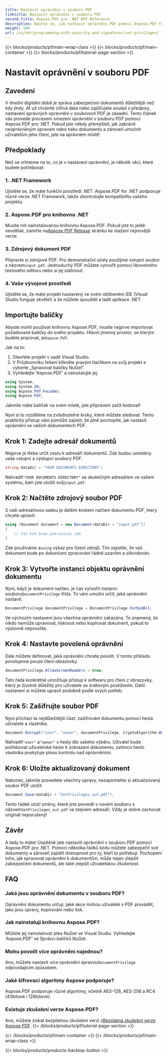 ```yaml
---
title: Nastavit oprávnění v souboru PDF
linktitle: Nastavit oprávnění v souboru PDF
second_title: Aspose.PDF pro .NET API Reference
description: Naučte se, jak nastavit oprávnění PDF pomocí Aspose.PDF for .NET pomocí tohoto podrobného průvodce. Zabezpečte své dokumenty efektivně.
weight: 100
url: /cs/net/programming-with-security-and-signatures/set-privileges/
---
```


{{< blocks/products/pf/main-wrap-class >}}
{{< blocks/products/pf/main-container >}}
{{< blocks/products/pf/tutorial-page-section >}}

# Nastavit oprávnění v souboru PDF

## Zavedení

V dnešní digitální době je správa zabezpečení dokumentů důležitější než kdy jindy. Ať už chráníte citlivá data nebo zajišťujete soulad s předpisy, nastavení správných oprávnění v souborech PDF je zásadní. Tento článek vás provede procesem omezení oprávnění v souboru PDF pomocí Aspose.PDF pro .NET. Pokud jste někdy přemýšleli, jak zabránit neoprávněným úpravám nebo tisku dokumentu a zároveň umožnit uživatelům jeho čtení, jste na správném místě!

## Předpoklady

Než se vrhneme na to, co je v nastavení oprávnění, je několik věcí, které budete potřebovat:

### 1. .NET Framework

Ujistěte se, že máte funkční prostředí .NET. Aspose.PDF for .NET podporuje různé verze .NET Framework, takže zkontrolujte kompatibilitu vašeho projektu.

### 2. Aspose.PDF pro knihovnu .NET

 Musíte mít nainstalovanou knihovnu Aspose.PDF. Pokud jste to ještě neudělali, zamiřte na[Aspose PDF Release](https://releases.aspose.com/pdf/net/) stránku ke stažení nejnovější verze.

### 3. Zdrojový dokument PDF

 Připravte si zdrojové PDF. Pro demonstrační účely použijme vstupní soubor s názvem`input.pdf`. Jednoduchý PDF můžete vytvořit pomocí libovolného textového editoru nebo si jej stáhnout.

### 4. Vaše vývojové prostředí

Ujistěte se, že máte projekt nastavený ve svém oblíbeném IDE (Visual Studio funguje skvěle!) a že můžete spouštět a ladit aplikace .NET.

## Importujte balíčky

 Abyste mohli používat knihovnu Aspose.PDF, musíte nejprve importovat požadované balíčky do svého projektu. Hlavní jmenný prostor, se kterým budete pracovat, je`Aspose.Pdf`.

Jak na to:

1. Otevřete projekt v sadě Visual Studio.
2. V Průzkumníku řešení klikněte pravým tlačítkem na svůj projekt a vyberte „Spravovat balíčky NuGet“.
3. Vyhledejte 'Aspose.PDF' a nainstalujte jej.

```csharp
using System;
using System.IO;
using Aspose.Pdf.Facades;
using Aspose.Pdf;
```

Jakmile máte balíček na svém místě, jste připraveni začít kódovat!

Nyní si to rozdělíme na zvládnutelné kroky, které můžete sledovat. Tento praktický přístup vám pomůže zajistit, že plně pochopíte, jak nastavit oprávnění ve vašich dokumentech PDF.

## Krok 1: Zadejte adresář dokumentů

Nejprve je třeba určit cestu k adresáři dokumentů. Zde budou umístěny vaše vstupní a výstupní soubory PDF.

```csharp
string dataDir = "YOUR DOCUMENTS DIRECTORY";
```
 Nahradit`"YOUR DOCUMENTS DIRECTORY"` se skutečným adresářem ve vašem systému, kam jste uložili svůj`input.pdf`.

## Krok 2: Načtěte zdrojový soubor PDF

S vaší adresářovou sadou je dalším krokem načtení dokumentu PDF, který chcete upravit.

```csharp
using (Document document = new Document(dataDir + "input.pdf"))
{
    // Váš kód bude pokračovat zde
}
```
 Zde používáme a`using` výkaz pro řízení zdrojů. Tím zajistíte, že váš dokument bude po dokončení zpracování řádně uzavřen a zlikvidován.

## Krok 3: Vytvořte instanci objektu oprávnění dokumentu

Nyní, když je dokument načten, je čas vytvořit instanci souboru`DocumentPrivilege` třída. To vám umožní určit, jaká oprávnění nastavit.

```csharp
DocumentPrivilege documentPrivilege = DocumentPrivilege.ForbidAll;
```
Ve výchozím nastavení jsou všechna oprávnění zakázána. To znamená, že nikdo nemůže upravovat, tisknout nebo kopírovat dokument, pokud to výslovně nepovolíte.

## Krok 4: Nastavte povolená oprávnění

Dále můžete definovat, jaká oprávnění chcete povolit. V tomto příkladu povolujeme pouze čtení obrazovky.

```csharp
documentPrivilege.AllowScreenReaders = true;
```
Tato řada konkrétně umožňuje přístup k softwaru pro čtení z obrazovky, který je životně důležitý pro uživatele se zrakovým postižením. Další nastavení si můžete upravit podobně podle svých potřeb.

## Krok 5: Zašifrujte soubor PDF

Nyní přichází ta nejdůležitější část: zašifrování dokumentu pomocí hesla uživatele a vlastníka.

```csharp
document.Encrypt("user", "owner", documentPrivilege, CryptoAlgorithm.AESx128, false);
```
 Nahradit`"user"` a`"owner"` s hesly dle vašeho výběru. Uživatel bude potřebovat uživatelské heslo k zobrazení dokumentu, zatímco heslo vlastníka poskytuje plnou kontrolu nad oprávněními. 

## Krok 6: Uložte aktualizovaný dokument

Nakonec, jakmile provedete všechny úpravy, nezapomeňte si aktualizovaný soubor PDF uložit.

```csharp
document.Save(dataDir + "SetPrivileges_out.pdf");
```
 Tento řádek uloží změny, které jste provedli v novém souboru s názvem`SetPrivileges_out.pdf` ve stejném adresáři. Vždy je dobré zachovat originál neporušený!

## Závěr

A tady to máte! Úspěšně jste nastavili oprávnění v souboru PDF pomocí Aspose.PDF pro .NET. Pomocí několika řádků kódu můžete zabezpečit své dokumenty a zároveň zajistit dostupnost pro ty, kteří to potřebují. Pochopení toho, jak spravovat oprávnění k dokumentům, může nejen zlepšit zabezpečení dokumentů, ale také zlepšit uživatelskou zkušenost. 

## FAQ

### Jaká jsou oprávnění dokumentu v souboru PDF?  
Oprávnění dokumentu určují, jaké akce mohou uživatelé s PDF provádět, jako jsou úpravy, kopírování nebo tisk.

### Jak nainstaluji knihovnu Aspose.PDF?  
Můžete jej nainstalovat přes NuGet ve Visual Studiu. Vyhledejte 'Aspose.PDF' ve Správci balíčků NuGet.

### Mohu povolit více oprávnění najednou?  
Ano, můžete nastavit více oprávnění úpravou`DocumentPrivilege` odpovídajícím způsobem.

### Jaké šifrovací algoritmy Aspose podporuje?  
Aspose.PDF podporuje různé algoritmy, včetně AES-128, AES-256 a RC4 (40bitové i 128bitové).

### Existuje zkušební verze Aspose.PDF?  
 Ano, můžete získat bezplatnou zkušební verzi z[Bezplatná zkušební verze Aspose PDF](https://releases.aspose.com/).
{{< /blocks/products/pf/tutorial-page-section >}}

{{< /blocks/products/pf/main-container >}}
{{< /blocks/products/pf/main-wrap-class >}}

{{< blocks/products/products-backtop-button >}}
